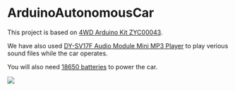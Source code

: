 # ArduinoAutonomousCar

This project is based on [4WD Arduino Kit ZYC00043](https://s.click.aliexpress.com/e/_DlQYZyL).

We have also used [DY-SV17F Audio Module Mini MP3 Player](https://s.click.aliexpress.com/e/_DB6iKNZ) to play verious sound files while the car operates.

You will also need [18650 batteries](https://s.click.aliexpress.com/e/_DBrMsiL) to power the car. 

![](https://github.com/dovevgo/ArduinoAutonomousCar/blob/main/AutonomousCar.gif)
